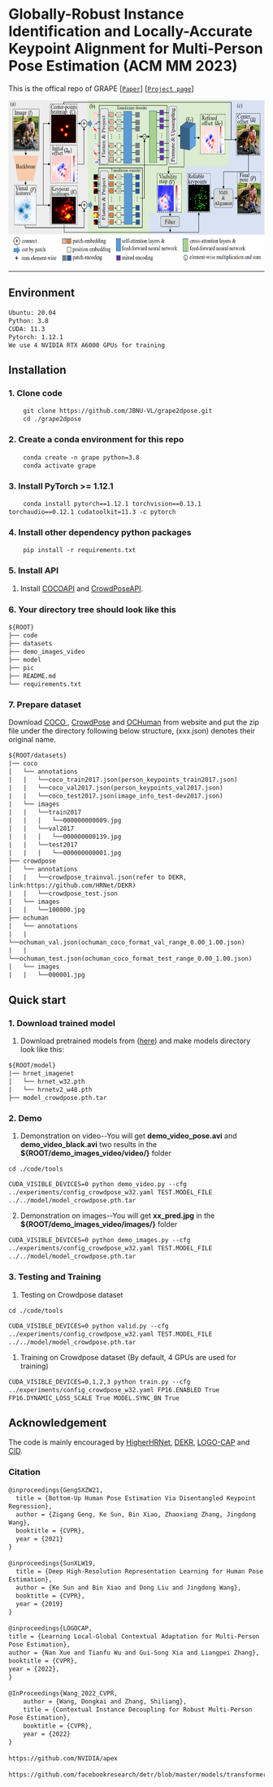 # Globally-Robust Instance Identification and Locally-Accurate Keypoint Alignment for Multi-Person Pose Estimation (ACM MM 2023)

This is the offical repo of GRAPE
[[`Paper`](https://openaccess.thecvf.com/content/CVPR2022/papers/Wang_Contextual_Instance_Decoupling_for_Robust_Multi-Person_Pose_Estimation_CVPR_2022_paper.pdf)]
[[`Project page`](https://grape2dpose.netlify.app)]
 
<p align="center">
<img src="pic/overview.png" height="320" >
<p>

---

## Environment

```shell
Ubuntu: 20.04
Python: 3.8
CUDA: 11.3
Pytorch: 1.12.1
We use 4 NVIDIA RTX A6000 GPUs for training
```

## Installation

### 1. Clone code
```shell
    git clone https://github.com/JBNU-VL/grape2dpose.git
    cd ./grape2dpose
```
### 2. Create a conda environment for this repo
```shell
    conda create -n grape python=3.8
    conda activate grape
```
### 3. Install PyTorch >= 1.12.1
```shell
    conda install pytorch==1.12.1 torchvision==0.13.1 torchaudio==0.12.1 cudatoolkit=11.3 -c pytorch
```

### 4. Install other dependency python packages
```shell
    pip install -r requirements.txt
```
### 5. Install API
   1. Install [COCOAPI](https://github.com/cocodataset/cocoapi)
   and [CrowdPoseAPI](https://github.com/Jeff-sjtu/CrowdPose).

### 6. Your directory tree should look like this

   ```
   ${ROOT}
   ├── code
   ├── datasets
   ├── demo_images_video
   ├── model
   ├── pic
   ├── README.md
   └── requirements.txt
   ```

### 7. Prepare dataset
Download [COCO ](https://cocodataset.org/#home), [CrowdPose](https://github.com/Jeff-sjtu/CrowdPose) and [OCHuman](https://github.com/liruilong940607/OCHumanApi) from website and put the zip file under the directory following below structure, (xxx.json) denotes their original name.

```
${ROOT/datasets}
|── coco
│   └── annotations
|   |   └──coco_train2017.json(person_keypoints_train2017.json)
|   |   └──coco_val2017.json(person_keypoints_val2017.json)
|   |   └──coco_test2017.json(image_info_test-dev2017.json)
|   └── images
|   |   └──train2017
|   |   |   └──000000000009.jpg
|   |   └──val2017
|   |   |   └──000000000139.jpg
|   |   └──test2017
|   |   |   └──000000000001.jpg
├── crowdpose
│   └── annotations
|   |   └──crowdpose_trainval.json(refer to DEKR, link:https://github.com/HRNet/DEKR)
|   |   └──crowdpose_test.json
|   └── images
|   |   └──100000.jpg
├── ochuman
│   └── annotations
|   |   └──ochuman_val.json(ochuman_coco_format_val_range_0.00_1.00.json)
|   |   └──ochuman_test.json(ochuman_coco_format_test_range_0.00_1.00.json)
|   └── images
|   |   └──000001.jpg
```


## Quick start

### 1. Download trained model
1. Download pretrained models from ([here](https://drive.google.com/drive/folders/1MsfA6yFmhNStReGvIJ2CyOZzF6PTvFCk?usp=drive_link)) and make models directory look like this:

```
${ROOT/model}
|── hrnet_imagenet
│   └── hrnet_w32.pth
|   └── hrnetv2_w48.pth
├── model_crowdpose.pth.tar

```


### 2. Demo

1. Demonstration on video--You will get **demo_video_pose.avi** and **demo_video_black.avi** two results in the **${ROOT/demo_images_video/video/}** folder
```
cd ./code/tools
```
```
CUDA_VISIBLE_DEVICES=0 python demo_video.py --cfg ../experiments/config_crowdpose_w32.yaml TEST.MODEL_FILE ../../model/model_crowdpose.pth.tar
```

2. Demonstration on images--You will get **xx_pred.jpg** in the **${ROOT/demo_images_video/images/}** folder
```
CUDA_VISIBLE_DEVICES=0 python demo_images.py --cfg ../experiments/config_crowdpose_w32.yaml TEST.MODEL_FILE ../../model/model_crowdpose.pth.tar
```

### 3. Testing and Training

1. Testing on Crowdpose dataset
```
cd ./code/tools
```
```
CUDA_VISIBLE_DEVICES=0 python valid.py --cfg ../experiments/config_crowdpose_w32.yaml TEST.MODEL_FILE ../../model/model_crowdpose.pth.tar
```

1. Training on Crowdpose dataset (By default, 4 GPUs are used for training)
```
CUDA_VISIBLE_DEVICES=0,1,2,3 python train.py --cfg ../experiments/config_crowdpose_w32.yaml FP16.ENABLED True FP16.DYNAMIC_LOSS_SCALE True MODEL.SYNC_BN True
```



## Acknowledgement
The code is mainly encouraged by [HigherHRNet](https://github.com/HRNet/HigherHRNet-Human-Pose-Estimation), [DEKR](https://github.com/HRNet/DEKR), [LOGO-CAP](https://github.com/cherubicXN/logocap) and [CID](https://github.com/kennethwdk/CID).


### Citation

```
@inproceedings{GengSXZW21,
  title = {Bottom-Up Human Pose Estimation Via Disentangled Keypoint Regression},
  author = {Zigang Geng, Ke Sun, Bin Xiao, Zhaoxiang Zhang, Jingdong Wang},
  booktitle = {CVPR},
  year = {2021}
}

@inproceedings{SunXLW19,
  title = {Deep High-Resolution Representation Learning for Human Pose Estimation},
  author = {Ke Sun and Bin Xiao and Dong Liu and Jingdong Wang},
  booktitle = {CVPR},
  year = {2019}
}

@inproceedings{LOGOCAP,
title = {Learning Local-Global Contextual Adaptation for Multi-Person Pose Estimation},
author = {Nan Xue and Tianfu Wu and Gui-Song Xia and Liangpei Zhang},
booktitle = {CVPR},
year = {2022},
}

@InProceedings{Wang_2022_CVPR,
    author = {Wang, Dongkai and Zhang, Shiliang},
    title = {Contextual Instance Decoupling for Robust Multi-Person Pose Estimation},
    booktitle = {CVPR},
    year = {2022}
}

https://github.com/NVIDIA/apex

https://github.com/facebookresearch/detr/blob/master/models/transformer.py
```
